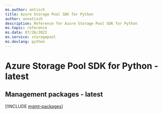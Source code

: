 ```yaml
---
ms.author: antisch
title: Azure Storage Pool SDK for Python
author: annatisch
description: Reference for Azure Storage Pool SDK for Python
ms.topic: reference
ms.data: 07/26/2022
ms.service: storagepool
ms.devlang: python
---
```

# Azure Storage Pool SDK for Python - latest

## Management packages - latest
[!INCLUDE [mgmt-packages](storage-pool-mgmt-index.md)]